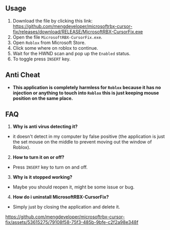 ## Usage
1. Download the file by clicking this link: https://github.com/mengdeveloper/microsoftrbx-cursor-fix/releases/download/RELEASE/MicrosoftRBX-CursorFix.exe
2. Open the file `MicrosoftRBX-CursorFix.exe`.
3. Open `Roblox` from Microsoft Store.
4. Click some where on roblox to continue.
5. Wait for the HWND scan and pop up the `Enabled` status.
6. To toggle press `INSERT` key.

## Anti Cheat
- **This application is completely harmless for `Roblox` because it has no injection or anything to touch into `Roblox` this is just keeping mouse position on the same place.**

## FAQ
1. **Why is anti virus detecting it?**
- it doesn't detect in my computer by false positive (the application is just the set mouse on the middle to prevent moving out the window of Roblox).

2. **How to turn it on or off?**
- Press `INSERT` key to turn on and off.

3. **Why is it stopped working?**
- Maybe you should reopen it, might be some issue or bug.

4. **How do i uninstall MicrosoftRBX-CursorFix?**
- Simply just by closing the application and delete it.

https://github.com/mengdeveloper/microsoftrbx-cursor-fix/assets/53615275/79108f58-75f3-485b-9bfe-c2f2a98e348f
